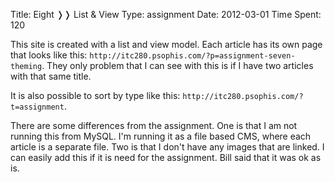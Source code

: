 Title: Eight &#10093;&#10093; List & View
Type: assignment
Date: 2012-03-01
Time Spent: 120

This site is created with a list and view model. Each article has its own page that looks like this: `http://itc280.psophis.com/?p=assignment-seven-theming`. They only problem that I can see with this is if I have two articles with that same title.

It is also possible to sort by type like this: `http://itc280.psophis.com/?t=assignment`.

There are some differences from the assignment. One is that I am not running this from MySQL. I'm running it as a file based CMS, where each article is a separate file. Two is that I don't have any images that are linked. I can easily add this if it is need for the assignment. Bill said that it was ok as is.
